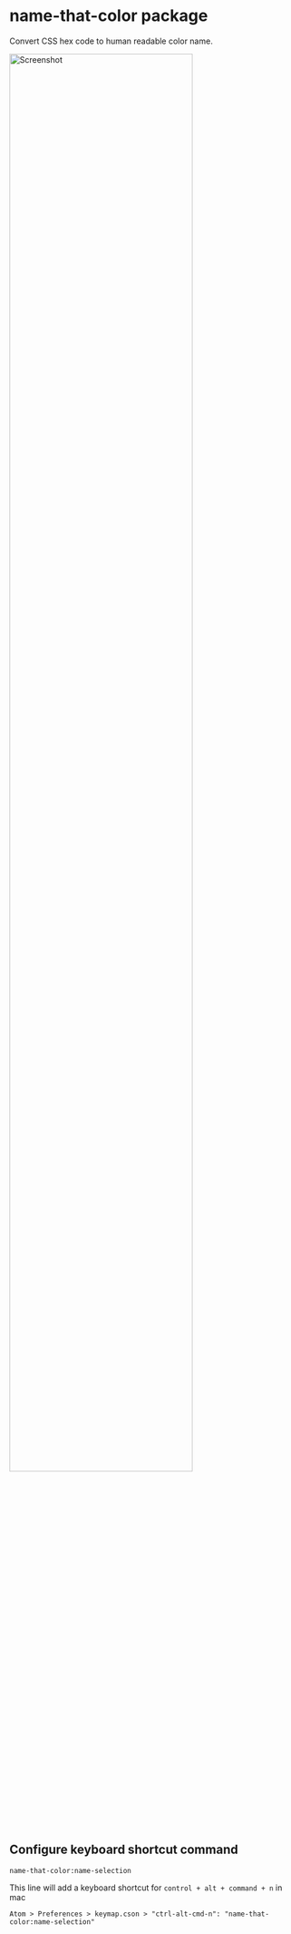 # name-that-color package

Convert CSS hex code to human readable color name.

<img src="https://www.dropbox.com/s/4xje3vir8lof33h/demo.gif?raw=1" width="80%" alt="Screenshot">

## Configure keyboard shortcut command
`name-that-color:name-selection`

This line will add a keyboard shortcut for `control + alt + command + n` in mac

`Atom > Preferences > keymap.cson > "ctrl-alt-cmd-n": "name-that-color:name-selection"`